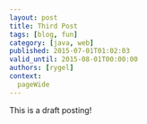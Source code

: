 ```yaml
---
layout: post
title: Third Post
tags: [blog, fun]
category: [java, web]
published: 2015-07-01T01:02:03
valid_until: 2015-08-01T00:00:00
authors: [rygel]
context: 
  pageWide
---
```

This is a draft posting!
